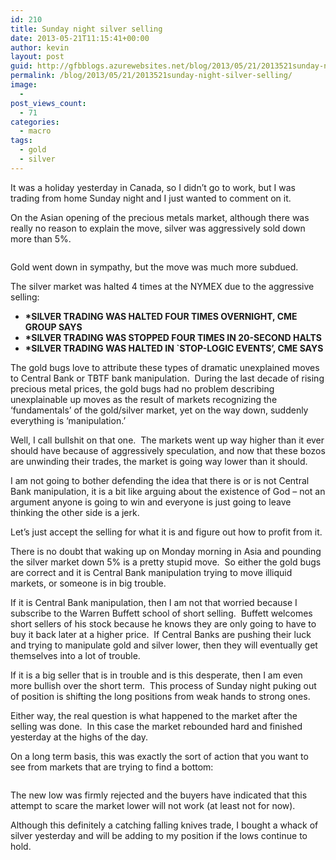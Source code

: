 ```yaml
---
id: 210
title: Sunday night silver selling
date: 2013-05-21T11:15:41+00:00
author: kevin
layout: post
guid: http://gfbblogs.azurewebsites.net/blog/2013/05/21/2013521sunday-night-silver-selling/
permalink: /blog/2013/05/21/2013521sunday-night-silver-selling/
image:
  - 
post_views_count:
  - 71
categories:
  - macro
tags:
  - gold
  - silver
---
```

It was a holiday yesterday in Canada, so I didn&#8217;t go to work, but I was trading from home Sunday night and I just wanted to comment on it.

On the Asian opening of the precious metals market, although there was really no reason to explain the move, silver was aggressively sold down more than 5%.

<img class="aligncenter" alt="" src="http://themacrotourist.com/blogs/SILV%20Intra%20May%2021%2013.gif" />

Gold went down in sympathy, but the move was much more subdued.

The silver market was halted 4 times at the NYMEX due to the aggressive selling:

<ul class="ul1">
  <li class="li1">
    <strong>*SILVER TRADING WAS HALTED FOUR TIMES OVERNIGHT, CME GROUP SAYS</strong>
  </li>
  <li class="li1">
    <strong>*SILVER TRADING WAS STOPPED FOUR TIMES IN 20-SECOND HALTS</strong>
  </li>
  <li class="li1">
    <strong>*SILVER TRADING WAS HALTED IN `STOP-LOGIC EVENTS&#8217;, CME SAYS</strong>
  </li>
</ul>

The gold bugs love to attribute these types of dramatic unexplained moves to Central Bank or TBTF bank manipulation.  During the last decade of rising precious metal prices, the gold bugs had no problem describing unexplainable up moves as the result of markets recognizing the &#8216;fundamentals&#8217; of the gold/silver market, yet on the way down, suddenly everything is &#8216;manipulation.&#8217;

Well, I call bullshit on that one.  The markets went up way higher than it ever should have because of aggressively speculation, and now that these bozos are unwinding their trades, the market is going way lower than it should.

I am not going to bother defending the idea that there is or is not Central Bank manipulation, it is a bit like arguing about the existence of God &#8211; not an argument anyone is going to win and everyone is just going to leave thinking the other side is a jerk.

Let&#8217;s just accept the selling for what it is and figure out how to profit from it.

There is no doubt that waking up on Monday morning in Asia and pounding the silver market down 5% is a pretty stupid move.  So either the gold bugs are correct and it is Central Bank manipulation trying to move illiquid markets, or someone is in big trouble.

If it is Central Bank manipulation, then I am not that worried because I subscribe to the Warren Buffett school of short selling.  Buffett welcomes short sellers of his stock because he knows they are only going to have to buy it back later at a higher price.  If Central Banks are pushing their luck and trying to manipulate gold and silver lower, then they will eventually get themselves into a lot of trouble.

If it is a big seller that is in trouble and is this desperate, then I am even more bullish over the short term.  This process of Sunday night puking out of position is shifting the long positions from weak hands to strong ones.

Either way, the real question is what happened to the market after the selling was done.  In this case the market rebounded hard and finished yesterday at the highs of the day.

On a long term basis, this was exactly the sort of action that you want to see from markets that are trying to find a bottom:

<img class="aligncenter" alt="" src="http://themacrotourist.com/blogs/SILV%20LT%20May%2021%2013.gif" />

The new low was firmly rejected and the buyers have indicated that this attempt to scare the market lower will not work (at least not for now).

Although this definitely a catching falling knives trade, I bought a whack of silver yesterday and will be adding to my position if the lows continue to hold.